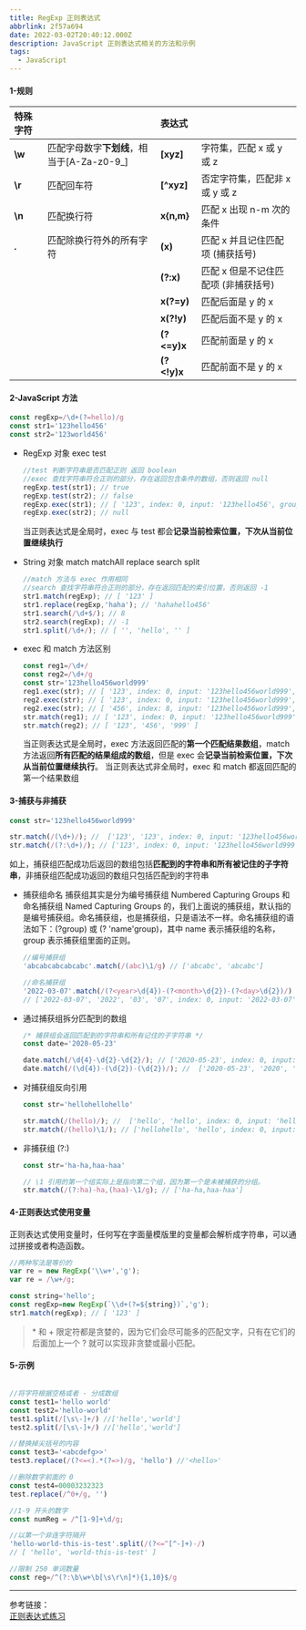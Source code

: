 ```yaml
---
title: RegExp 正则表达式
abbrlink: 2f57a694
date: 2022-03-02T20:40:12.000Z
description: JavaScript 正则表达式相关的方法和示例
tags:
  - JavaScript
---
```


#### 1-规则

| 特殊字符 |                                            | 表达式      |                                      |
| :------- | :----------------------------------------- | :---------- | :----------------------------------- |
| **\w**   | 匹配字母数字**下划线**，相当于[A-Za-z0-9_] | **[xyz]**   | 字符集，匹配 x 或 y 或 z             |
| **\r**   | 匹配回车符                                 | **[^xyz]**  | 否定字符集，匹配非 x 或 y 或 z       |
| **\n**   | 匹配换行符                                 | **x{n,m}**  | 匹配 x 出现 n-m 次的条件             |
| **.**    | 匹配除换行符外的所有字符                   | **(x)**     | 匹配 x 并且记住匹配项 (捕获括号)     |
|          |                                            | **(?:x)**   | 匹配 x 但是不记住匹配项 (非捕获括号) |
|          |                                            | **x(?=y)**  | 匹配后面是 y 的 x                    |
|          |                                            | **x(?!y)**  | 匹配后面不是 y 的 x                  |
|          |                                            | **(?<=y)x** | 匹配前面是 y 的 x                    |
|          |                                            | **(?<!y)x** | 匹配前面不是 y 的 x                  |

#### 2-JavaScript 方法

```js
const regExp=/\d+(?=hello)/g
const str1='123hello456'
const str2='123world456'
```

- RegExp 对象 exec test

  ```js
  //test 判断字符串是否匹配正则 返回 boolean
  //exec 查找字符串符合正则的部分，存在返回包含条件的数组，否则返回 null
  regExp.test(str1); // true
  regExp.test(str2); // false
  regExp.exec(str1); // [ '123', index: 0, input: '123hello456', groups: undefined ]
  regExp.exec(str2); // null
  ```

  当正则表达式是全局时，exec 与 test 都会**记录当前检索位置，下次从当前位置继续执行**

- String 对象 match matchAll replace search split

  ```js
  //match 方法与 exec 作用相同
  //search 查找字符串符合正则的部分，存在返回匹配的索引位置，否则返回 -1
  str1.match(regExp); // [ '123' ]
  str1.replace(regExp,'haha'); // 'hahahello456'
  str1.search(/\d+$/); // 8
  str2.search(regExp); // -1
  str1.split(/\d+/); // [ '', 'hello', '' ]
  ```

- exec 和 match 方法区别
  ```js
  const reg1=/\d+/
  const reg2=/\d+/g
  const str='123hello456world999'
  reg1.exec(str); // [ '123', index: 0, input: '123hello456world999', groups: undefined ]
  reg2.exec(str); // [ '123', index: 0, input: '123hello456world999', groups: undefined ]
  reg2.exec(str); // [ '456', index: 8, input: '123hello456world999', groups: undefined ]
  str.match(reg1); // [ '123', index: 0, input: '123hello456world999', groups: undefined ]
  str.match(reg2); // [ '123', '456', '999' ]
  ```
  当正则表达式是全局时，exec 方法返回匹配的**第一个匹配结果数组**，match 方法返回**所有匹配的结果组成的数组**，但是 exec 会**记录当前检索位置，下次从当前位置继续执行**。
  当正则表达式非全局时，exec 和 match 都返回匹配的第一个结果数组

#### 3-捕获与非捕获

```js
const str='123hello456world999'

str.match(/(\d+)/); //  ['123', '123', index: 0, input: '123hello456world999', groups: undefined]
str.match(/(?:\d+)/); // ['123', index: 0, input: '123hello456world999', groups: undefined]

```

如上，捕获组匹配成功后返回的数组包括**匹配到的字符串和所有被记住的子字符串**，非捕获组匹配成功返回的数组只包括匹配到的字符串

- 捕获组命名
  捕获组其实是分为编号捕获组 Numbered Capturing Groups 和命名捕获组 Named Capturing Groups 的，我们上面说的捕获组，默认指的是编号捕获组。命名捕获组，也是捕获组，只是语法不一样。命名捕获组的语法如下：(?<name>group) 或 (? 'name'group)，其中 name 表示捕获组的名称，group 表示捕获组里面的正则。

  ```js
  //编号捕获组
  'abcabcabcabcabc'.match(/(abc)\1/g) // ['abcabc', 'abcabc']

  //命名捕获组
  '2022-03-07'.match(/(?<year>\d{4})-(?<month>\d{2})-(?<day>\d{2})/)
  // ['2022-03-07', '2022', '03', '07', index: 0, input: '2022-03-07', groups: {year: '2022', month: '03', day: '07'}]
  ```

- 通过捕获组拆分匹配到的数组

  ```js
  /* 捕获组会返回匹配到的字符串和所有记住的子字符串 */
  const date='2020-05-23'

  date.match(/\d{4}-\d{2}-\d{2}/); // ['2020-05-23', index: 0, input: '2020-05-23', groups: undefined]
  date.match(/(\d{4})-(\d{2})-(\d{2})/); //  ['2020-05-23', '2020', '05', '23', index: 0, input: '2020-05-23', groups: undefined]
  ```

- 对捕获组反向引用

  ```js
  const str='hellohellohello'

  str.match(/(hello)/); //  ['hello', 'hello', index: 0, input: 'hellohellohello', groups: undefined]
  str.match(/(hello)\1/); // ['hellohello', 'hello', index: 0, input: 'hellohellohello', groups: undefined]

  ```

- 非捕获组 (?:)

  ```js
  const str='ha-ha,haa-haa'

  // \1 引用的第一个组实际上是指向第二个组，因为第一个是未被捕获的分组。
  str.match(/(?:ha)-ha,(haa)-\1/g); // ['ha-ha,haa-haa']
  ```

#### 4-正则表达式使用变量

正则表达式使用变量时，任何写在字面量模版里的变量都会解析成字符串，可以通过拼接或者构造函数。

```js
//两种写法是等价的
var re = new RegExp('\\w+','g');
var re = /\w+/g;
```

```js
const string='hello';
const regExp=new RegExp(`\\d+(?=${string})`,'g');
str1.match(regExp); // [ '123' ]
```

> \* 和 + 限定符都是贪婪的，因为它们会尽可能多的匹配文字，只有在它们的后面加上一个 ? 就可以实现非贪婪或最小匹配。

#### 5-示例

```js

//将字符根据空格或者 - 分成数组
const test1='hello world'
const test2='hello-world'
test1.split(/[\s\-]+/) //['hello','world']
test2.split(/[\s\-]+/) //['hello','world']

//替换掉尖括号的内容
const test3='<abcdefg>>'
test3.replace(/(?<=<).*(?=>)/g, 'hello') //'<hello>'

//删除数字前面的 0
const test4=00003232323
test.replace(/^0+/g, '')

//1-9 开头的数字
const numReg = /^[1-9]+\d/g;

//以第一个非连字符隔开
'hello-world-this-is-test'.split(/(?<=^[^-]+)-/)
// [ 'hello', 'world-this-is-test' ]

//限制 250 单词数量
const reg=/^(?:\b\w+\b[\s\r\n]*){1,10}$/g
```

---

参考链接：  
[正则表达式练习](https://regexlearn.com/zh-cn/cheatsheet)
